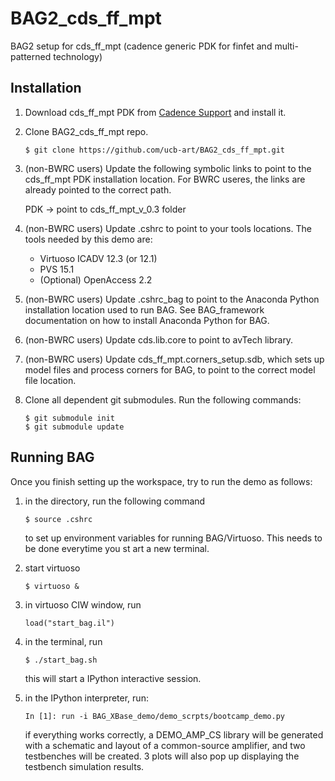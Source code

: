 # BAG2_cds_ff_mpt
BAG2 setup for cds_ff_mpt (cadence generic PDK for finfet and multi-patterned technology)

## Installation
1. Download cds_ff_mpt PDK from [Cadence Support](https://support.cadence.com) 
and install it.

2. Clone BAG2_cds_ff_mpt repo.

    ```
    $ git clone https://github.com/ucb-art/BAG2_cds_ff_mpt.git
    ```
3. (non-BWRC users) Update the following symbolic links to point to the cds_ff_mpt PDK installation location.
   For BWRC useres, the links are already pointed to the correct path.

   PDK -> point to cds_ff_mpt_v_0.3 folder

4. (non-BWRC users) Update .cshrc to point to your tools locations.
   The tools needed by this demo are:

   - Virtuoso ICADV 12.3 (or 12.1)
   - PVS 15.1
   - (Optional) OpenAccess 2.2
   
5. (non-BWRC users) Update .cshrc_bag to point to the Anaconda Python installation location used to
   run BAG.  See BAG_framework documentation on how to install Anaconda Python for BAG.

6. (non-BWRC users) Update cds.lib.core to point to avTech library.

7. (non-BWRC users) Update cds_ff_mpt.corners_setup.sdb, which sets up model files and process corners for BAG,
   to point to the correct model file location.

8. Clone all dependent git submodules.  Run the following commands:

    ```
    $ git submodule init
    $ git submodule update
    ```

## Running BAG

Once you finish setting up the workspace, try to run the demo as follows:

1. in the directory, run the following command

   ```
   $ source .cshrc
   ```

   to set up environment variables for running BAG/Virtuoso.  This needs to be done everytime you st   art a new terminal.

2. start virtuoso

   ```
   $ virtuoso &
   ```

3. in virtuoso CIW window, run

   ```
   load("start_bag.il")
   ```
   
4. in the terminal, run

   ```
   $ ./start_bag.sh
   ```

   this will start a IPython interactive session.

5. in the IPython interpreter, run:

   ```
   In [1]: run -i BAG_XBase_demo/demo_scrpts/bootcamp_demo.py
   ```

   if everything works correctly, a DEMO_AMP_CS library will be generated with a schematic
   and layout of a common-source amplifier, and two testbenches will be created.  3 plots
   will also pop up displaying the testbench simulation results.

